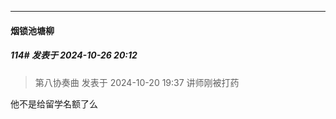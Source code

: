 ﻿
*****

####  烟锁池塘柳  
##### 114#       发表于 2024-10-26 20:12

<blockquote>第八协奏曲 发表于 2024-10-20 19:37
讲师刚被打药

</blockquote>
他不是给留学名额了么

